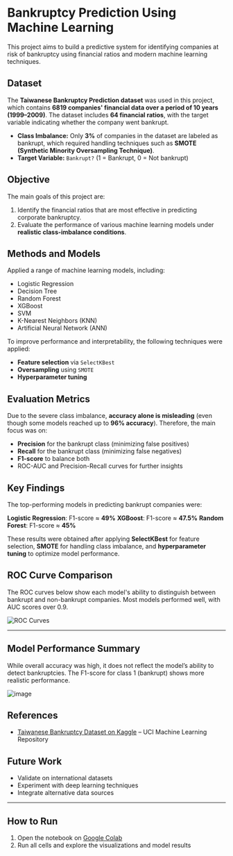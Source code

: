 # Bankruptcy Prediction Using Machine Learning

This project aims to build a predictive system for identifying companies at risk of bankruptcy using financial ratios and modern machine learning techniques.

## Dataset

The **Taiwanese Bankruptcy Prediction dataset** was used in this project, which contains **6819 companies' financial data over a period of 10 years (1999–2009)**. The dataset includes **64 financial ratios**, with the target variable indicating whether the company went bankrupt.

- **Class Imbalance:** Only **3%** of companies in the dataset are labeled as bankrupt, which required handling techniques such as **SMOTE (Synthetic Minority Oversampling Technique)**.
- **Target Variable:** `Bankrupt?` (1 = Bankrupt, 0 = Not bankrupt)

## Objective

The main goals of this project are:

1. Identify the financial ratios that are most effective in predicting corporate bankruptcy.
2. Evaluate the performance of various machine learning models under **realistic class-imbalance conditions**.

## Methods and Models

Applied a range of machine learning models, including:

- Logistic Regression
- Decision Tree
- Random Forest
- XGBoost
- SVM
- K-Nearest Neighbors (KNN)
- Artificial Neural Network (ANN)
  
To improve performance and interpretability, the following techniques were applied:

- **Feature selection** via `SelectKBest`
- **Oversampling** using `SMOTE`
- **Hyperparameter tuning** 

## Evaluation Metrics

Due to the severe class imbalance, **accuracy alone is misleading** (even though some models reached up to **96% accuracy**). Therefore, the main focus was on:

- **Precision** for the bankrupt class (minimizing false positives)
- **Recall** for the bankrupt class (minimizing false negatives)
- **F1-score** to balance both
- ROC-AUC and Precision-Recall curves for further insights

## Key Findings

The top-performing models in predicting bankrupt companies were:

**Logistic Regression**: F1-score ≈ **49%**
**XGBoost**: F1-score ≈ **47.5%**
**Random Forest**: F1-score ≈ **45%**

These results were obtained after applying **SelectKBest** for feature selection, **SMOTE** for handling class imbalance, and **hyperparameter tuning** to optimize model performance.

## ROC Curve Comparison

The ROC curves below show each model's ability to distinguish between bankrupt and non-bankrupt companies. Most models performed well, with AUC scores over 0.9.

![ROC Curves](https://github.com/user-attachments/assets/515c1a4f-6411-45b8-b1f0-5ab851a50a4d)


---

## Model Performance Summary

While overall accuracy was high, it does not reflect the model’s ability to detect bankruptcies. The F1-score for class 1 (bankrupt) shows more realistic performance.

![image](https://github.com/user-attachments/assets/8f27b599-05ee-41eb-bc46-7491e630f8a6)


## References

- [Taiwanese Bankruptcy Dataset on Kaggle](https://www.kaggle.com/datasets/fedesoriano/company-bankruptcy-prediction?resource=download) – UCI Machine Learning Repository

## Future Work

- Validate on international datasets
- Experiment with deep learning techniques
- Integrate alternative data sources
---

## How to Run

1. Open the notebook on [Google Colab](https://colab.research.google.com/drive/1N_GH2NXbV3RfaR26YIRP4wdZvXPp125l#scrollTo=zI6rIxPX0fZH)
2. Run all cells and explore the visualizations and model results
